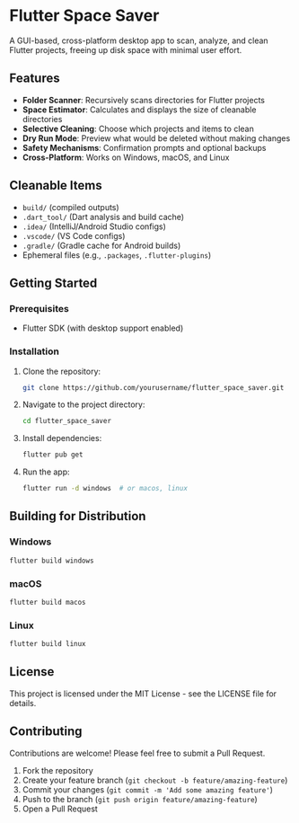 # Flutter Space Saver

A GUI-based, cross-platform desktop app to scan, analyze, and clean Flutter projects, freeing up disk space with minimal user effort.

## Features

- **Folder Scanner**: Recursively scans directories for Flutter projects
- **Space Estimator**: Calculates and displays the size of cleanable directories
- **Selective Cleaning**: Choose which projects and items to clean
- **Dry Run Mode**: Preview what would be deleted without making changes
- **Safety Mechanisms**: Confirmation prompts and optional backups
- **Cross-Platform**: Works on Windows, macOS, and Linux

## Cleanable Items

- `build/` (compiled outputs)
- `.dart_tool/` (Dart analysis and build cache)
- `.idea/` (IntelliJ/Android Studio configs)
- `.vscode/` (VS Code configs)
- `.gradle/` (Gradle cache for Android builds)
- Ephemeral files (e.g., `.packages`, `.flutter-plugins`)

## Getting Started

### Prerequisites

- Flutter SDK (with desktop support enabled)

### Installation

1. Clone the repository:
   ```bash
   git clone https://github.com/yourusername/flutter_space_saver.git
   ```

2. Navigate to the project directory:
   ```bash
   cd flutter_space_saver
   ```

3. Install dependencies:
   ```bash
   flutter pub get
   ```

4. Run the app:
   ```bash
   flutter run -d windows  # or macos, linux
   ```

## Building for Distribution

### Windows
```bash
flutter build windows
```

### macOS
```bash
flutter build macos
```

### Linux
```bash
flutter build linux
```

## License

This project is licensed under the MIT License - see the LICENSE file for details.

## Contributing

Contributions are welcome! Please feel free to submit a Pull Request.

1. Fork the repository
2. Create your feature branch (`git checkout -b feature/amazing-feature`)
3. Commit your changes (`git commit -m 'Add some amazing feature'`)
4. Push to the branch (`git push origin feature/amazing-feature`)
5. Open a Pull Request
